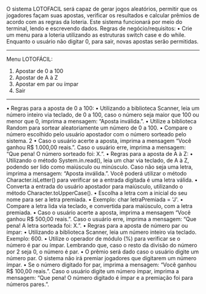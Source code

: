 O sistema LOTOFACIL será capaz de gerar jogos aleatórios, permitir que os jogadores façam
suas apostas, verificar os resultados e calcular prêmios de acordo com as regras da loteria. Este
sistema funcionará por meio do terminal, lendo e escrevendo dados.
Regras de negócio/requisitos:
• Crie um menu para a loteria utilizando as estruturas switch case e do while. Enquanto
o usuário não digitar 0, para sair, novas apostas serão permitidas.
**************************
Menu LOTOFÁCIL:
1) Apostar de 0 a 100
2) Apostar de A à Z
3) Apostar em par ou ímpar
0) Sair
**************************
• Regras para a aposta de 0 a 100:
• Utilizando a biblioteca Scanner, leia um número inteiro via teclado, de 0 a 100,
caso o número seja maior que 100 ou menor que 0, imprima a mensagem: “Aposta
inválida.”.
• Utilize a biblioteca Random para sortear aleatoriamente um número de 0 a 100.
• Compare o número escolhido pelo usuário apostador com o número sorteado pelo
sistema.
2
• Caso o usuário acerte a aposta, imprima a mensagem “Você ganhou R$ 1.000,00
reais.”. Caso o usuário erre, imprima a mensagem: “Que pena! O número sorteado
foi: X.”.
• Regras para a aposta de A à Z:
• Utilizando o método System.in.read(), leia um char via teclado, de A à Z, podendo
ser lido como maiúsculo ou minúsculo. Caso não seja uma letra, imprima a
mensagem: “Aposta inválida.”. Você poderá utilizar o método Character.isLetter()
para verificar se a entrada digitada é uma letra válida.
• Converta a entrada do usuário apostador para maiúsculo, utilizando o método
Character.toUpperCase().
• Escolha a letra com a inicial do seu nome para ser a letra premiada.
• Exemplo: char letraPremiada = 'J'.
• Compare a letra lida via teclado, e convertida para maiúsculo, com a letra
premiada.
• Caso o usuário acerte a aposta, imprima a mensagem “Você ganhou R$ 500,00
reais.”. Caso o usuário erre, imprima a mensagem: “Que pena! A letra sorteada foi:
X.”.
• Regras para a aposta de número par ou ímpar:
• Utilizando a biblioteca Scanner, leia um número inteiro via teclado. Exemplo: 600.
• Utilize o operador de módulo (%) para verificar se o número é par ou ímpar.
Lembrando que, caso o resto da divisão do número por 2 seja 0, o número é par.
• O prêmio será dado caso o usuário digite um número par. O sistema não irá
premiar jogadores que digitarem um número ímpar.
• Se o número digitado for par, imprima a mensagem: “Você ganhou R$ 100,00
reais.”. Caso o usuário digite um número ímpar, imprima a mensagem: “Que pena!
O número digitado é ímpar e a premiação foi para números pares.”.
